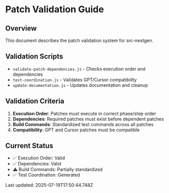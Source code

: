 # Patch Validation Guide

## Overview
This document describes the patch validation system for src-nextgen.

## Validation Scripts
- `validate-patch-dependencies.js` - Checks execution order and dependencies
- `test-coordination.js` - Validates GPT/Cursor compatibility
- `update-documentation.js` - Updates documentation and cleanup

## Validation Criteria
1. **Execution Order**: Patches must execute in correct phase/step order
2. **Dependencies**: Required patches must exist before dependent patches
3. **Build Commands**: Standardized test commands across all patches
4. **Compatibility**: GPT and Cursor patches must be compatible

## Current Status
- ✅ Execution Order: Valid
- ✅ Dependencies: Valid
- ⚠️  Build Commands: Partially standardized
- ✅ Test Coordination: Generated

Last updated: 2025-07-19T17:50:44.748Z
